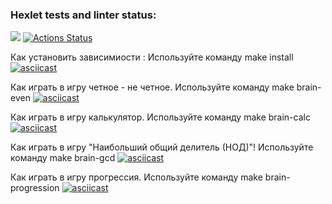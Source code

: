 ### Hexlet tests and linter status:
<a href="https://codeclimate.com/github/EdmartEmpty/php-project-45/maintainability"><img src="https://api.codeclimate.com/v1/badges/6bdc6758a51e4e3319c0/maintainability" /></a>
[![Actions Status](https://github.com/EdmartEmpty/php-project-45/actions/workflows/hexlet-check.yml/badge.svg)](https://github.com/EdmartEmpty/php-project-45/actions)

Как установить зависимиости :
Используйте команду make install
[![asciicast](https://asciinema.org/a/7x6oQP03ifeLkN7LJAN3GBnPI.svg)](https://asciinema.org/a/7x6oQP03ifeLkN7LJAN3GBnPI)

Как играть в игру четное - не четное.
Используйте команду make brain-even 
[![asciicast](https://asciinema.org/a/5kOpGm54xRScYhn3Ph3bFuWwb.svg)](https://asciinema.org/a/5kOpGm54xRScYhn3Ph3bFuWwb)

Как играть в игру калькулятор.
Используйте команду make brain-calc 
[![asciicast](https://asciinema.org/a/RBGEIVR4C99EWZB6P51Jnanpd.svg)](https://asciinema.org/a/RBGEIVR4C99EWZB6P51Jnanpd)

Как играть в игру "Наибольший общий делитель (НОД)"!
Используйте команду make brain-gcd
[![asciicast](https://asciinema.org/a/ZQTzJ5QHSb9AWzYZN7xuWwovJ.svg)](https://asciinema.org/a/ZQTzJ5QHSb9AWzYZN7xuWwovJ)

Как играть в игру прогрессия. 
Используйте команду make brain-progression
[![asciicast](https://asciinema.org/a/6rHXyWFhI9pKwMRWHXgVQczbz.svg)](https://asciinema.org/a/6rHXyWFhI9pKwMRWHXgVQczbz)
